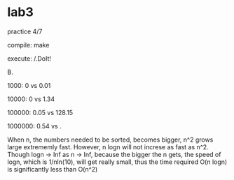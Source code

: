 # lab3
practice 4/7

compile:
make

execute:
/.DoIt!

B.

1000:
0 vs 0.01

10000:
0 vs 1.34

100000:
0.05 vs 128.15

1000000:
0.54 vs .

When n, the numbers needed to be sorted, becomes bigger, n^2 grows large extrememly fast.
However, n logn will not increse as fast as n^2. Though logn -> Inf as n -> Inf,
because the bigger the n gets, the speed of logn, which is 1/nln(10), will get really small, thus 
the time required O(n logn) is significantly less than O(n^2)

